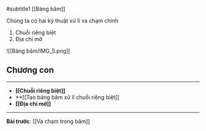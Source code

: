 #subtitle1 [[Bảng băm]]

Chúng ta có hai kỹ thuật xử lí va chạm chính
1. Chuỗi riêng biệt
2. Địa chỉ mở

![[Bảng băm/IMG_5.png]]

## Chương con
---
- **[[Chuỗi riêng biệt]]**
- **[[Tạo bảng băm xử lí chuỗi riêng biệt]]
- **[[Địa chỉ mở]]**

---
**Bài trước**: [[Va chạm trong băm]]